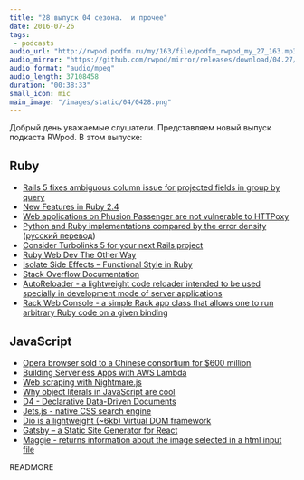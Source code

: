 ```yaml
---
title: "28 выпуск 04 сезона.  и прочее"
date: 2016-07-26
tags:
 - podcasts
audio_url: "http://rwpod.podfm.ru/my/163/file/podfm_rwpod_my_27_163.mp3"
audio_mirror: "https://github.com/rwpod/mirror/releases/download/04.27/0427.mp3"
audio_format: "audio/mpeg"
audio_length: 37108458
duration: "00:38:33"
small_icon: mic
main_image: "/images/static/04/0428.png"
---
```


Добрый день уважаемые слушатели. Представляем новый выпуск подкаста RWpod. В этом выпуске:

## Ruby

 - [Rails 5 fixes ambiguous column issue for projected fields in group by query](http://blog.bigbinary.com/2016/07/21/rails-5-fixes-ambiguous-cloumn-name-for-projected-fields-in-group-by-query.html)
 - [New Features in Ruby 2.4](https://blog.blockscore.com/new-features-in-ruby-2-4/)
 - [Web applications on Phusion Passenger are not vulnerable to HTTPoxy](https://blog.phusion.nl/2016/07/21/web-applications-on-phusion-passenger-are-not-vulnerable-to-httpoxy/)
 - [Python and Ruby implementations compared by the error density](http://www.viva64.com/en/b/0414/) ([русский перевод](https://habrahabr.ru/company/pvs-studio/blog/306204/))
 - [Consider Turbolinks 5 for your next Rails project](http://aspiringwebdev.com/consider-turbolinks-5-for-your-next-rails-project/)
 - [Ruby Web Dev The Other Way](http://rwdtow.stdout.in/)
 - [Isolate Side Effects – Functional Style in Ruby](http://www.rubypigeon.com/posts/isolate-side-effects-functional-style-in-ruby/)
 - [Stack Overflow Documentation](http://stackoverflow.com/tour/documentation)
 - [AutoReloader - a lightweight code reloader intended to be used specially in development mode of server applications](https://github.com/rosenfeld/auto_reloader)
 - [Rack Web Console - a simple Rack app class that allows one to run arbitrary Ruby code on a given binding](https://github.com/rosenfeld/rack_web_console)

## JavaScript

 - [Opera browser sold to a Chinese consortium for $600 million](https://www.engadget.com/2016/07/18/opera-browser-sold-to-a-chinese-consortium-for-600-million/)
 - [Building Serverless Apps with AWS Lambda](https://auth0.com/blog/2016/07/19/building-serverless-apps-with-aws-lambda/)
 - [Web scraping with Nightmare.js](https://azurelogic.com/posts/web-scraping-with-nightmare-js/)
 - [Why object literals in JavaScript are cool](https://rainsoft.io/why-object-literals-in-javascript-are-cool/)
 - [D4 - Declarative Data-Driven Documents](https://d4.js.org/)
 - [Jets.js - native CSS search engine](https://jets.js.org/)
 - [Dio is a lightweight (~6kb) Virtual DOM framework](http://thysultan.com/dio/)
 - [Gatsby – a Static Site Generator for React](https://github.com/gatsbyjs/gatsby)
 - [Maggie - returns information about the image selected in a html input file](https://github.com/zzarcon/maggie)



READMORE

